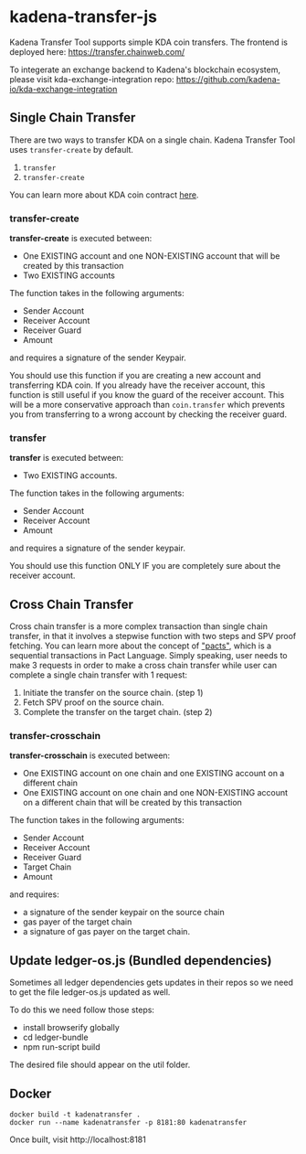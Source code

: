 # kadena-transfer-js

Kadena Transfer Tool supports simple KDA coin transfers. The frontend is deployed here: https://transfer.chainweb.com/

To integerate an exchange backend to Kadena's blockchain ecosystem, please visit kda-exchange-integration repo: https://github.com/kadena-io/kda-exchange-integration

## Single Chain Transfer

There are two ways to transfer KDA on a single chain. Kadena Transfer Tool uses `transfer-create` by default.
  1. `transfer`
  2. `transfer-create`

You can learn more about KDA coin contract [here](https://github.com/kadena-io/chainweb-node/blob/master/pact/coin-contract/coin.pact).

### transfer-create

**transfer-create** is executed between:   
- One EXISTING account and one NON-EXISTING account that will be created by this transaction
- Two EXISTING accounts

The function takes in the following arguments:
- Sender Account
- Receiver Account
- Receiver Guard
- Amount

and requires a signature of the sender Keypair.

You should use this function if you are creating a new account and transferring KDA coin.
If you already have the receiver account, this function is still useful if you know the guard of the receiver account.
This will be a more conservative approach than `coin.transfer` which prevents you from transferring to a wrong account by checking the receiver guard.

### transfer

**transfer** is executed between:
- Two EXISTING accounts.

The function takes in the following arguments:
- Sender Account
- Receiver Account
- Amount

and requires a signature of the sender keypair.

You should use this function ONLY IF you are completely sure about the receiver account.

## Cross Chain Transfer

Cross chain transfer is a more complex transaction than single chain transfer, in that it involves a stepwise function with two steps and SPV proof fetching. You can learn more about the concept of ["pacts"](https://pact-language.readthedocs.io/en/latest/pact-reference.html#asynchronous-transaction-automation-with-pacts), which is a sequential transactions in Pact Language. Simply speaking, user needs to make 3 requests in order to make a cross chain transfer while user can complete a single chain transfer with 1 request:
1. Initiate the transfer on the source chain. (step 1)
2. Fetch SPV proof on the source chain.
3. Complete the transfer on the target chain. (step 2)

### transfer-crosschain

  **transfer-crosschain** is executed between:
  - One EXISTING account on one chain and one EXISTING account on a different chain
  - One EXISTING account on one chain and one NON-EXISTING account on a different chain that will be created by this transaction

  The function takes in the following arguments:
  - Sender Account
  - Receiver Account
  - Receiver Guard
  - Target Chain
  - Amount

  and requires:
   - a signature of the sender keypair on the source chain
   - gas payer of the target chain
   - a signature of gas payer on the target chain.

## Update ledger-os.js (Bundled dependencies)

 Sometimes all ledger dependencies gets updates in their repos so we need
 to get the file ledger-os.js updated as well.

 To do this we need follow those steps:
 - install browserify globally
 - cd ledger-bundle
 - npm run-script build

 The desired file should appear on the util folder.

## Docker

```
docker build -t kadenatransfer .
docker run --name kadenatransfer -p 8181:80 kadenatransfer
```
Once built, visit http://localhost:8181
